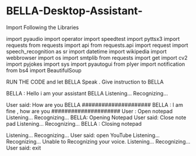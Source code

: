 # BELLA-Desktop-Assistant-

Import Following the Libraries


import pyaudio
import operator
import speedtest
import pyttsx3
import requests
from requests import api
from requests.api import request
import speech_recognition as sr
import datetime
import wikipedia
import webbrowser
import os
import smtplib
from requests import get
import cv2
import pyjokes
import sys
import pyautogui
from plyer import notification
from bs4 import BeautifulSoup




RUN THE CODE and let BELLA Speak .
Give instruction to BELLA 


BELLA : Hello i am your assistant BELLA
Listening… 
Recognizing… 

User said: How are you BELLA
##################### 
BELLA : I am fine , how are you
##################### 
User : Open notepad
Listening… 
Recognizing… 
BELLA: Opening Notepad
User said: Close note pad
Listening… 
Recognizing… 
BELLA : Closing notepad
 
Listening… 
Recognizing… 
User said: open YouTube
Listening… 
Recognizing…
Unable to Recognizing your voice. 
Listening… 
Recognizing… 
User said: exit 
 
